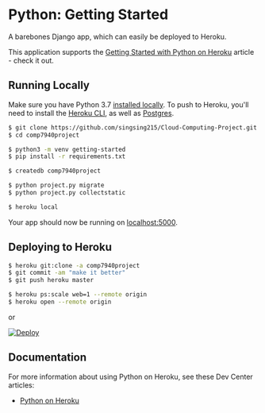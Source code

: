 # Python: Getting Started

A barebones Django app, which can easily be deployed to Heroku.

This application supports the [Getting Started with Python on Heroku](https://devcenter.heroku.com/articles/getting-started-with-python) article - check it out.

## Running Locally

Make sure you have Python 3.7 [installed locally](http://install.python-guide.org). To push to Heroku, you'll need to install the [Heroku CLI](https://devcenter.heroku.com/articles/heroku-cli), as well as [Postgres](https://devcenter.heroku.com/articles/heroku-postgresql#local-setup).

```sh
$ git clone https://github.com/singsing215/Cloud-Computing-Project.git
$ cd comp7940project

$ python3 -m venv getting-started
$ pip install -r requirements.txt

$ createdb comp7940project

$ python project.py migrate
$ python project.py collectstatic

$ heroku local
```

Your app should now be running on [localhost:5000](http://localhost:5000/).

## Deploying to Heroku

```sh
$ heroku git:clone -a comp7940project
$ git commit -am "make it better"
$ git push heroku master

$ heroku ps:scale web=1 --remote origin
$ heroku open --remote origin
```
or

[![Deploy](https://www.herokucdn.com/deploy/button.svg)](https://heroku.com/deploy)

## Documentation

For more information about using Python on Heroku, see these Dev Center articles:

- [Python on Heroku](https://devcenter.heroku.com/categories/python)
